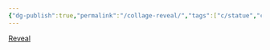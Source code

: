 ```yaml
---
{"dg-publish":true,"permalink":"/collage-reveal/","tags":["c/statue","c/geometric","c/shape","c/vase","c/purple","c/yellow","c/orange"],"created":"2024-01-04T19:08:48.960-05:00","updated":"2024-01-04T19:09:33.353-05:00"}
---
```



[Reveal](https://www.instagram.com/p/CWEgQNNLQ-N/)
